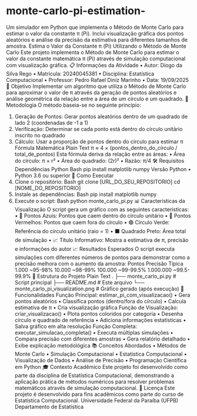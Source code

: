 # monte-carlo-pi-estimation-
Um simulador em Python que implementa o Método de Monte Carlo para estimar o valor da constante π (Pi). Inclui visualização gráfica dos pontos aleatórios e análise da precisão da estimativa para diferentes tamanhos de amostra.
Estima o Valor da Constante π (Pi)
Utilizando o Método de Monte Carlo
Este projeto implementa o Método de Monte Carlo para estimar o valor da constante
matemática π (Pi) através de simulação computacional com visualização gráfica.
📋 Informações da Atividade
• Autor: Diogo da Silva Rego
• Matrícula: 20240045381
• Disciplina: Estatística Computacional
• Professor: Pedro Rafael Diniz Marinho
• Data: 19/09/2025
🎯 Objetivo
Implementar um algoritmo que utiliza o Método de Monte Carlo para aproximar o valor de
π através da geração de pontos aleatórios e análise geométrica da relação entre a área de
um círculo e um quadrado.
🔬 Metodologia
O método baseia-se no seguinte princípio:
1. Geração de Pontos: Gerar pontos aleatórios dentro de um quadrado de lado 2
(coordenadas de -1 a 1)
2. Verificação: Determinar se cada ponto está dentro do círculo unitário inscrito no
quadrado
3. Cálculo: Usar a proporção de pontos dentro do círculo para estimar π
Fórmula Matemática
Plain Text
π ≈ 4 × (pontos_dentro_do_círculo / total_de_pontos)
Esta fórmula deriva da relação entre as áreas:
• Área do círculo: π × r²
• Área do quadrado: (2r)²
• Razão: π/4
🛠️ Requisitos
Dependências Python
Bash
pip install matplotlib numpy
Versão Python
• Python 3.6 ou superior
🚀 Como Executar
1. Clone o repositório:
Bash
git clone [URL_DO_SEU_REPOSITORIO]
cd [NOME_DO_REPOSITORIO]
1. Instale as dependências:
Bash
pip install matplotlib numpy
1. Execute o script:
Bash
python monte_carlo_pi.py
📊 Características da Visualização
O script gera um gráfico com as seguintes características:
• 🔵 Pontos Azuis: Pontos que caem dentro do círculo unitário
• 🔴 Pontos Vermelhos: Pontos que caem fora do círculo
• 🟢 Círculo Verde: Referência do círculo unitário (raio = 1)
• ⬛ Quadrado Preto: Área total de simulação
• 📈 Título Informativo: Mostra a estimativa de π, precisão e informações do autor
📈 Resultados Esperados
O script executa simulações com diferentes números de pontos para demonstrar como a
precisão melhora com o aumento da amostra:
Pontos Precisão Típica
1.000 ~95-98%
10.000 ~98-99%
100.000 ~99-99.5%
1.000.000 ~99.5-99.9%
📁 Estrutura do Projeto
Plain Text
.
├── monte_carlo_pi.py # Script principal
├── README.md # Este arquivo
└── monte_carlo_pi_visualization.png # Gráfico gerado (após execução)
🔧 Funcionalidades
Função Principal: estimar_pi_com_visualizacao()
• Gera pontos aleatórios
• Classifica pontos (dentro/fora do círculo)
• Calcula estimativa de π
• Cria visualização gráfica
Função de Visualização: criar_visualizacao()
• Plota pontos coloridos por categoria
• Desenha círculo e quadrado de referência
• Adiciona informações estatísticas
• Salva gráfico em alta resolução
Função Completa: executar_simulacao_completa()
• Executa múltiplas simulações
• Compara precisão com diferentes amostras
• Gera relatório detalhado
• Exibe explicação metodológica
📚 Conceitos Abordados
• Métodos de Monte Carlo
• Simulação Computacional
• Estatística Computacional
• Visualização de Dados
• Análise de Precisão
• Programação Científica em Python
🎓 Contexto Acadêmico
Este projeto foi desenvolvido como parte da disciplina de Estatística Computacional,
demonstrando a aplicação prática de métodos numéricos para resolver problemas
matemáticos através de simulação computacional.
📄 Licença
Este projeto é desenvolvido para fins acadêmicos como parte do curso de Estatística
Computacional.
Universidade Federal da Paraíba (UFPB)
Departamento de Estatística

  
